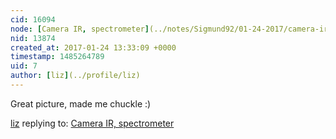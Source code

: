 ```yaml
---
cid: 16094
node: [Camera IR, spectrometer](../notes/Sigmund92/01-24-2017/camera-ir-spectrometer)
nid: 13874
created_at: 2017-01-24 13:33:09 +0000
timestamp: 1485264789
uid: 7
author: [liz](../profile/liz)
---
```


Great picture, made me chuckle :)

[liz](../profile/liz) replying to: [Camera IR, spectrometer](../notes/Sigmund92/01-24-2017/camera-ir-spectrometer)

